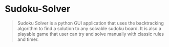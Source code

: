 # Sudoku-Solver
> Sudoku Solver is a python GUI application that uses the backtracking algorithm to find a solution to any solvable sudoku board. It is also a playable game that user can try and solve manually with classic rules and timer.
